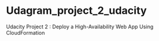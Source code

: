 # Udagram_project_2_udacity
Udacity Project 2 : Deploy a High-Availability Web App Using CloudFormation
